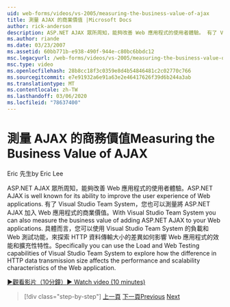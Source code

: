```yaml
---
uid: web-forms/videos/vs-2005/measuring-the-business-value-of-ajax
title: 測量 AJAX 的商業價值 |Microsoft Docs
author: rick-anderson
description: ASP.NET AJAX 眾所周知，能夠改善 Web 應用程式的使用者體驗。 有了 Visual Studio 的 Team System，您也可以測量 busine 。
ms.author: riande
ms.date: 03/23/2007
ms.assetid: 60bb771b-e938-490f-944e-c80bc6bbdc12
msc.legacyurl: /web-forms/videos/vs-2005/measuring-the-business-value-of-ajax
msc.type: video
ms.openlocfilehash: 28b8cc18f3c0359e8d4b54846481c2c02770c766
ms.sourcegitcommit: e7e91932a6e91a63e2e46417626f39d6b244a3ab
ms.translationtype: MT
ms.contentlocale: zh-TW
ms.lasthandoff: 03/06/2020
ms.locfileid: "78637400"
---
```

# <a name="measuring-the-business-value-of-ajax"></a><span data-ttu-id="2a21a-104">測量 AJAX 的商務價值</span><span class="sxs-lookup"><span data-stu-id="2a21a-104">Measuring the Business Value of AJAX</span></span>

<span data-ttu-id="2a21a-105">Eric 先生</span><span class="sxs-lookup"><span data-stu-id="2a21a-105">by Eric Lee</span></span>

<span data-ttu-id="2a21a-106">ASP.NET AJAX 眾所周知，能夠改善 Web 應用程式的使用者體驗。</span><span class="sxs-lookup"><span data-stu-id="2a21a-106">ASP.NET AJAX is well known for its ability to improve the user experience of Web applications.</span></span> <span data-ttu-id="2a21a-107">有了 Visual Studio Team System，您也可以測量將 ASP.NET AJAX 加入 Web 應用程式的商業價值。</span><span class="sxs-lookup"><span data-stu-id="2a21a-107">With Visual Studio Team System you can also measure the business value of adding ASP.NET AJAX to your Web applications.</span></span> <span data-ttu-id="2a21a-108">具體而言，您可以使用 Visual Studio Team System 的負載和 Web 測試功能，來探索 HTTP 資料傳輸大小的差異如何影響 Web 應用程式的效能和擴充性特性。</span><span class="sxs-lookup"><span data-stu-id="2a21a-108">Specifically you can use the Load and Web Testing capabilities of Visual Studio Team System to explore how the difference in HTTP data transmission size affects the performance and scalability characteristics of the Web application.</span></span>

[<span data-ttu-id="2a21a-109">&#9654;觀看影片（10分鐘）</span><span class="sxs-lookup"><span data-stu-id="2a21a-109">&#9654; Watch video (10 minutes)</span></span>](https://channel9.msdn.com/Blogs/ASP-NET-Site-Videos/measuring-the-business-value-of-ajax)

> [!div class="step-by-step"]
> <span data-ttu-id="2a21a-110">[上一頁](introduction-to-managing-and-running-tests-with-team-system.md)
> [下一頁](code-coverage-of-automated-tests.md)</span><span class="sxs-lookup"><span data-stu-id="2a21a-110">[Previous](introduction-to-managing-and-running-tests-with-team-system.md)
[Next](code-coverage-of-automated-tests.md)</span></span>
